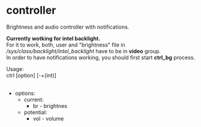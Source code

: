 # controller
Brightness and audio controller with notifications.<br>

<strong>Currently wotking for intel backlight.</strong><br>
For it to work, both, user and "brightness" file in <i>/sys/class/backlight/intel_backlight</i> have to be in <b>video</b> group.<br>
In order to have notifications working, you should first start <b>ctrl_bg</b> process.<br>

Usage:<br>
    ctrl [option] [-+(int)]<br><br>
    <ul>
        <li>
        options:
        <ul>
            <li>
                current:<ul><li>
                    br - brightnes</li></ul>
            </li>
            <li>
                potential:<ul><li>
                    vol - volume</li></ul>
            </li>
        </ul>
        </li>
    </ul>
